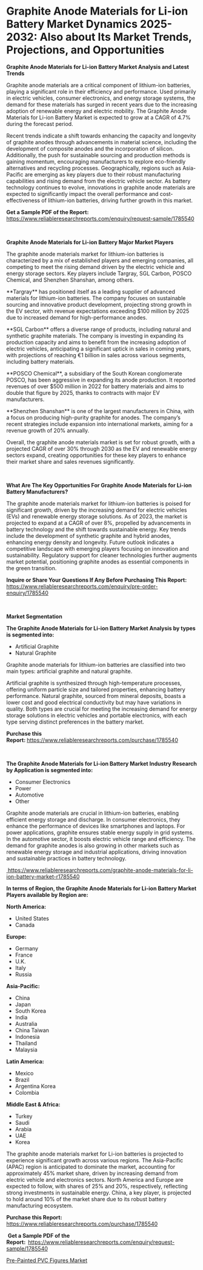 <p><h1>Graphite Anode Materials for Li-ion Battery Market Dynamics 2025-2032: Also about Its Market Trends, Projections, and Opportunities</h1></p><p><strong>Graphite Anode Materials for Li-ion Battery Market Analysis and Latest Trends</strong></p>
<p><p>Graphite anode materials are a critical component of lithium-ion batteries, playing a significant role in their efficiency and performance. Used primarily in electric vehicles, consumer electronics, and energy storage systems, the demand for these materials has surged in recent years due to the increasing adoption of renewable energy and electric mobility. The Graphite Anode Materials for Li-ion Battery Market is expected to grow at a CAGR of 4.7% during the forecast period. </p><p>Recent trends indicate a shift towards enhancing the capacity and longevity of graphite anodes through advancements in material science, including the development of composite anodes and the incorporation of silicon. Additionally, the push for sustainable sourcing and production methods is gaining momentum, encouraging manufacturers to explore eco-friendly alternatives and recycling processes. Geographically, regions such as Asia-Pacific are emerging as key players due to their robust manufacturing capabilities and rising demand from the electric vehicle sector. As battery technology continues to evolve, innovations in graphite anode materials are expected to significantly impact the overall performance and cost-effectiveness of lithium-ion batteries, driving further growth in this market.</p></p>
<p><strong>Get a Sample PDF of the Report:&nbsp;</strong> <a href="https://www.reliableresearchreports.com/enquiry/request-sample/1785540?utm_campaign=3250&utm_medium=2&utm_source=Github&utm_content=ia&utm_term=25032025&utm_id=graphite-anode-materials-for-li-ion-battery">https://www.reliableresearchreports.com/enquiry/request-sample/1785540</a></p>
<p>&nbsp;</p>
<p><strong>Graphite Anode Materials for Li-ion Battery Major Market Players</strong></p>
<p><p>The graphite anode materials market for lithium-ion batteries is characterized by a mix of established players and emerging companies, all competing to meet the rising demand driven by the electric vehicle and energy storage sectors. Key players include Targray, SGL Carbon, POSCO Chemical, and Shenzhen Shanshan, among others.</p><p>**Targray** has positioned itself as a leading supplier of advanced materials for lithium-ion batteries. The company focuses on sustainable sourcing and innovative product development, projecting strong growth in the EV sector, with revenue expectations exceeding $100 million by 2025 due to increased demand for high-performance anodes.</p><p>**SGL Carbon** offers a diverse range of products, including natural and synthetic graphite materials. The company is investing in expanding its production capacity and aims to benefit from the increasing adoption of electric vehicles, anticipating a significant uptick in sales in coming years, with projections of reaching €1 billion in sales across various segments, including battery materials.</p><p>**POSCO Chemical**, a subsidiary of the South Korean conglomerate POSCO, has been aggressive in expanding its anode production. It reported revenues of over $500 million in 2022 for battery materials and aims to double that figure by 2025, thanks to contracts with major EV manufacturers.</p><p>**Shenzhen Shanshan** is one of the largest manufacturers in China, with a focus on producing high-purity graphite for anodes. The company’s recent strategies include expansion into international markets, aiming for a revenue growth of 20% annually.</p><p>Overall, the graphite anode materials market is set for robust growth, with a projected CAGR of over 30% through 2030 as the EV and renewable energy sectors expand, creating opportunities for these key players to enhance their market share and sales revenues significantly.</p></p>
<p>&nbsp;</p>
<p><strong>What Are The Key Opportunities For Graphite Anode Materials for Li-ion Battery Manufacturers?</strong></p>
<p><p>The graphite anode materials market for lithium-ion batteries is poised for significant growth, driven by the increasing demand for electric vehicles (EVs) and renewable energy storage solutions. As of 2023, the market is projected to expand at a CAGR of over 8%, propelled by advancements in battery technology and the shift towards sustainable energy. Key trends include the development of synthetic graphite and hybrid anodes, enhancing energy density and longevity. Future outlook indicates a competitive landscape with emerging players focusing on innovation and sustainability. Regulatory support for cleaner technologies further augments market potential, positioning graphite anodes as essential components in the green transition.</p></p>
<p><strong>Inquire or Share Your Questions If Any Before Purchasing This Report:</strong> <a href="https://www.reliableresearchreports.com/enquiry/pre-order-enquiry/1785540?utm_campaign=3250&utm_medium=2&utm_source=Github&utm_content=ia&utm_term=25032025&utm_id=graphite-anode-materials-for-li-ion-battery">https://www.reliableresearchreports.com/enquiry/pre-order-enquiry/1785540</a></p>
<p>&nbsp;</p>
<p><strong>Market Segmentation</strong></p>
<p><strong>The Graphite Anode Materials for Li-ion Battery Market Analysis by types is segmented into:</strong></p>
<p><ul><li>Artificial Graphite</li><li>Natural Graphite</li></ul></p>
<p><p>Graphite anode materials for lithium-ion batteries are classified into two main types: artificial graphite and natural graphite. </p><p>Artificial graphite is synthesized through high-temperature processes, offering uniform particle size and tailored properties, enhancing battery performance. Natural graphite, sourced from mineral deposits, boasts a lower cost and good electrical conductivity but may have variations in quality. Both types are crucial for meeting the increasing demand for energy storage solutions in electric vehicles and portable electronics, with each type serving distinct preferences in the battery market.</p></p>
<p><strong>Purchase this Report:&nbsp;</strong><a href="https://www.reliableresearchreports.com/purchase/1785540?utm_campaign=3250&utm_medium=2&utm_source=Github&utm_content=ia&utm_term=25032025&utm_id=graphite-anode-materials-for-li-ion-battery">https://www.reliableresearchreports.com/purchase/1785540</a></p>
<p>&nbsp;</p>
<p><strong>The Graphite Anode Materials for Li-ion Battery Market Industry Research by Application is segmented into:</strong></p>
<p><ul><li>Consumer Electronics</li><li>Power</li><li>Automotive</li><li>Other</li></ul></p>
<p><p>Graphite anode materials are crucial in lithium-ion batteries, enabling efficient energy storage and discharge. In consumer electronics, they enhance the performance of devices like smartphones and laptops. For power applications, graphite ensures stable energy supply in grid systems. In the automotive sector, it boosts electric vehicle range and efficiency. The demand for graphite anodes is also growing in other markets such as renewable energy storage and industrial applications, driving innovation and sustainable practices in battery technology.</p></p>
<p><a href="https://www.reliableresearchreports.com/graphite-anode-materials-for-li-ion-battery-market-r1785540?utm_campaign=3250&utm_medium=2&utm_source=Github&utm_content=ia&utm_term=25032025&utm_id=graphite-anode-materials-for-li-ion-battery">&nbsp;https://www.reliableresearchreports.com/graphite-anode-materials-for-li-ion-battery-market-r1785540</a></p>
<p><strong>In terms of Region, the Graphite Anode Materials for Li-ion Battery Market Players available by Region are:</strong></p>
<p>
    <p> <strong> North America: </strong>
        <ul>
            <li>United States</li>
            <li>Canada</li>
        </ul>
        </p> 
    <p> <strong> Europe: </strong>
        <ul>
            <li>Germany</li>
            <li>France</li>
            <li>U.K.</li>
            <li>Italy</li>
            <li>Russia</li>
        </ul>
        </p> 
    <p> <strong> Asia-Pacific: </strong>
        <ul>
            <li>China</li>
            <li>Japan</li>
            <li>South Korea</li>
            <li>India</li>
            <li>Australia</li>
            <li>China Taiwan</li>
            <li>Indonesia</li>
            <li>Thailand</li>
            <li>Malaysia</li>
        </ul>
        </p> 
    <p> <strong> Latin America: </strong>
        <ul>
            <li>Mexico</li>
            <li>Brazil</li>
            <li>Argentina Korea</li>
            <li>Colombia</li>
        </ul>
        </p> 
    <p> <strong> Middle East & Africa: </strong>
        <ul>
            <li>Turkey</li>
            <li>Saudi</li>
            <li>Arabia</li>
            <li>UAE</li>
            <li>Korea</li>
        </ul>
    </p>
    </p>
<p><p>The graphite anode materials market for Li-ion batteries is projected to experience significant growth across various regions. The Asia-Pacific (APAC) region is anticipated to dominate the market, accounting for approximately 45% market share, driven by increasing demand from electric vehicle and electronics sectors. North America and Europe are expected to follow, with shares of 25% and 20%, respectively, reflecting strong investments in sustainable energy. China, a key player, is projected to hold around 10% of the market share due to its robust battery manufacturing ecosystem.</p></p>
<p><strong>Purchase this Report: </strong><a href="https://www.reliableresearchreports.com/purchase/1785540?utm_campaign=3250&utm_medium=2&utm_source=Github&utm_content=ia&utm_term=25032025&utm_id=graphite-anode-materials-for-li-ion-battery">https://www.reliableresearchreports.com/purchase/1785540</a></p>
<p>&nbsp;<strong>Get a Sample PDF of the Report:&nbsp;&nbsp;</strong><a href="https://www.reliableresearchreports.com/enquiry/request-sample/1785540?utm_campaign=3250&utm_medium=2&utm_source=Github&utm_content=ia&utm_term=25032025&utm_id=graphite-anode-materials-for-li-ion-battery">https://www.reliableresearchreports.com/enquiry/request-sample/1785540</a></p>
<p><strong></strong></p>
<p><p><a href="https://github.com/fraryatena85/Market-Research-Report-List-1/blob/main/pre-painted-pvc-figures-market.md?utm_campaign=3250&utm_medium=2&utm_source=Github&utm_content=ia&utm_term=25032025&utm_id=graphite-anode-materials-for-li-ion-battery">Pre-Painted PVC Figures Market</a></p></p>